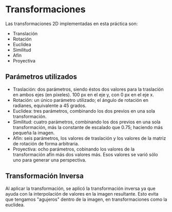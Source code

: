 # Transformaciones

Las transformaciones 2D implementadas en esta práctica son:

- Translación
- Rotación
- Euclídea
- Similitud
- Afín
- Proyectiva

## Parámetros utilizados

- Traslación: dos parámetros, siendo éstos dos valores para la traslación en ambos ejes (en
  píxeles). 100 px en el eje y, con 0 px en el eje x.
- Rotación: un único parámetro utilizado; el ángulo de rotación en radianes, equivalente a 45
  grados.
- Euclidea: tres parámetros, combinando los dos previos en una sola transformación.
- Similitud: cuatro parámetros, combinando los dos previos en una sola transformación, más la
  constante de escalado que 0.75; haciendo más pequeña la imagen.
- Afín: seis parámetros, los valores de traslación y los valores de la matriz de rotación de
  forma arbitraria.
- Proyectiva: ocho parámetros, cobinando los valores de la transformación afín más dos valores
  más. Esos valores se varió sólo uno para generar una perspectiva.

## Transformación Inversa

Al aplicar la transformación, se aplicó la transformación inversa ya que ayuda con la
interpolación de valores en la imagen resultante. Esto evita que tengamos "agujeros" dentro de la
imagen, en transformaciones como la euclidea.
